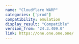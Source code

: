 ```yaml
---
name: "Cloudflare WARP"
categories: ['prod']
compatibility: emulation
display_result: "Compatible"
version_from: "24.3.409.0"
link: https://one.one.one.one/
---
```


